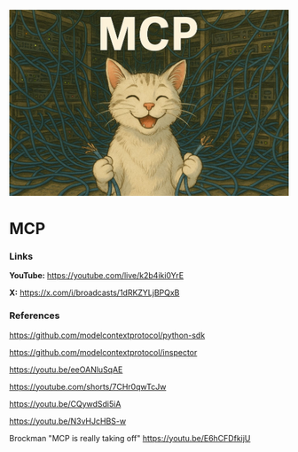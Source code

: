 ![thumbnail](thumbnail.jpg)

# MCP

### Links

**YouTube:** https://youtube.com/live/k2b4iki0YrE

**X:** https://x.com/i/broadcasts/1dRKZYLjBPQxB

### References

https://github.com/modelcontextprotocol/python-sdk

https://github.com/modelcontextprotocol/inspector

https://youtu.be/eeOANluSqAE

https://youtube.com/shorts/7CHr0qwTcJw

https://youtu.be/CQywdSdi5iA

https://youtu.be/N3vHJcHBS-w

Brockman "MCP is really taking off"
https://youtu.be/E6hCFDfkijU
